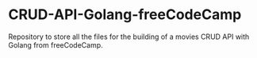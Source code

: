 # CRUD-API-Golang-freeCodeCamp
Repository to store all the files for the building of a movies CRUD API with Golang from freeCodeCamp.
